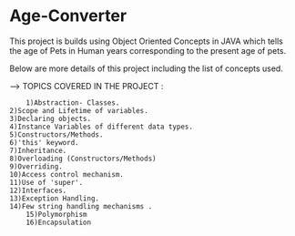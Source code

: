 # Age-Converter
This project is builds using Object Oriented Concepts in JAVA which tells the age of Pets in Human years corresponding to the present age of pets.

Below are more details of this project including the list of concepts used.

--> TOPICS COVERED IN THE PROJECT :

        1)Abstraction- Classes.
	2)Scope and Lifetime of variables.
	3)Declaring objects.
	4)Instance Variables of different data types.
	5)Constructors/Methods.
	6)'this' keyword.
	7)Inheritance.
	8)Overloading (Constructors/Methods)
	9)Overriding.
	10)Access control mechanism.
	11)Use of 'super'.
	12)Interfaces.
	13)Exception Handling.
	14)Few string handling mechanisms . 
        15)Polymorphism
        16)Encapsulation
